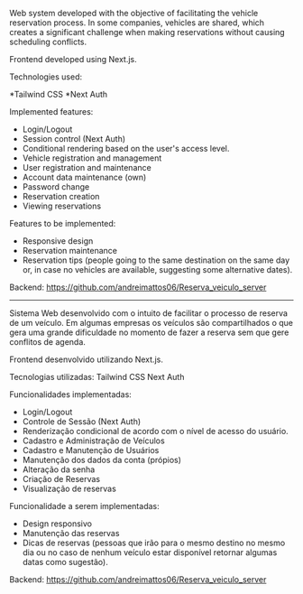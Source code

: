 Web system developed with the objective of facilitating the vehicle reservation process. In some companies, vehicles are shared, which creates a significant challenge when making reservations without causing scheduling conflicts.


Frontend developed using Next.js.


Technologies used:

*Tailwind CSS
*Next Auth



Implemented features:

* Login/Logout
* Session control (Next Auth)
* Conditional rendering based on the user's access level.
* Vehicle registration and management
* User registration and maintenance
* Account data maintenance (own)
* Password change
* Reservation creation
* Viewing reservations



Features to be implemented:

* Responsive design
* Reservation maintenance
* Reservation tips (people going to the same destination on the same day or, in case no vehicles are available, suggesting some alternative dates).



Backend: https://github.com/andreimattos06/Reserva_veiculo_server


-----------------------------------------------------------------------------------------------------------------------------------------------------------------------------------------------------

Sistema Web desenvolvido com o intuito de facilitar o processo de reserva de um veículo. Em algumas empresas os veículos são compartilhados o que gera uma grande dificuldade no momento de fazer a reserva sem que gere conflitos de agenda.

Frontend desenvolvido utilizando Next.js.

Tecnologias utilizadas:
Tailwind CSS
Next Auth


Funcionalidades implementadas:
* Login/Logout
* Controle de Sessão (Next Auth)
* Renderização condicional de acordo com o nível de acesso do usuário.
* Cadastro e Administração de Veículos
* Cadastro e Manutenção de Usuários
* Manutenção dos dados da conta (própios)
* Alteração da senha
* Criação de Reservas
* Visualização de reservas

Funcionalidade a serem implementadas:
* Design responsivo
* Manutenção das reservas
* Dicas de reservas (pessoas que irão para o mesmo destino no mesmo dia ou no caso de nenhum veículo estar disponível retornar algumas datas como sugestão).



Backend: https://github.com/andreimattos06/Reserva_veiculo_server
